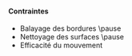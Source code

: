 #### Contraintes

- Balayage des bordures \pause
- Nettoyage des surfaces \pause
- Efficacité du mouvement

